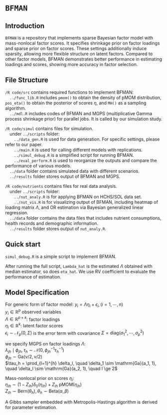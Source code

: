 # `BFMAN`

## Introduction

`BFMAN` is a repository that implements sparse Bayesian factor model with mass-nonlocal factor scores. It specifies shrinkage prior on factor loadings and sparse prior on factor scores. These settings additionally induce sparsity, allowing more flexible structure on latent factors. Compared to other factor models, BFMAN demonstrates better performance in estimating loadings and scores, showing more accuracy in factor selection.

## File Structure

`/R code/src` contains required functions to implement BFMAN:  
	&emsp;`../func_lib.R` includes `pmom()` to obtain the density of pMOM distribution, `pos_eta()` to obtain the posterior of scores $\eta$, and `MH()` as a sampling algorithm.  
	&emsp;`../mdl.R` includes codes of BFMAN and MGPS (multiplicative Gamma process shrinkage prior) for parallel jobs. It is called by our simulation study.  

`/R code/simul` contains files for simulation.  
	&emsp;under `../scripts` folder:  
		&emsp;&emsp;`../data_gen.R` is used for data generation. For specific settings, please refer to our paper.  
		&emsp;&emsp;`../main.R` is used for calling different models with replications.  
		&emsp;&emsp;`../simul_debug.R` is a simplified script for running BFMAN.  
		&emsp;&emsp;`../eval_perform.R` is used to reorganize the outputs and compare the performance of various models.  
	&emsp;`../data` folder contains simulated data with different scenarios.  
	&emsp;`../results` folder stores output of BFMAN and MGPS.  

`/R code/nutrients` contains files for real data analysis.  
	&emsp;under `../scripts` folder:  
		&emsp;&emsp;`../nut_analy.R`  is for applying BFMAN on HCHS/SOL data set.  
		&emsp;&emsp;`../nut_vis.R` is for visualizing output of BFMAN, including heatmap of loading matrix $\Lambda$, and OR estimation via Bayesian generalized linear regression.   
	&emsp;`../data` folder contains the data files that includes nutrient consumptions, health records and demographic information.  
	&emsp;`../results` folder stores output of `nut_analy.R`.  

## Quick start

`simul_debug.R` is a simple script to implement BFMAN. 

After running the full script, `Lambda_hat` is the estimated $\Lambda$ obtained with median estimator, so does `eta_hat`. We use RV coefficient to evaluate the performance of estimation.

## Model Specification

For generic form of factor model: $y_i = \Lambda \eta_i + \epsilon_i, (i = 1,\cdots, n)$  
$y_i \in \mathbb{R}^p$ observed variables  
$\Lambda \in \mathbb{R}^{p \times k}$: factor loadings  
$\eta_i \in \mathbb{R}^k$: latent factor scores  
$\epsilon_i \sim \mathcal{N}_p(0, \Sigma)$ is the error term with covariance $\Sigma = \mbox{diag}(\sigma_1^2, \cdots, \sigma_p^2)$  

we specify MGPS on factor loadings $\Lambda$:  
$\lambda_{jh} \mid \phi_{jh}, \tau_h \sim \mathcal{N}(0, \phi_{jh}^{-1} \tau_h^{-1})$  
$\phi_{jh} \sim \mathrm{Ga}(\nu/2, \nu/2)$  
$\tau_h = \prod_{l=1}^{h} \delta_l, \quad
\delta_1 \sim \mathrm{Ga}(a_1, 1), \quad 
\delta_l \sim \mathrm{Ga}(a_2, 1), \quad l \ge 2$  

Mass-nonlocal prior on scores $\eta_i$:  
$\eta_{ih} \sim (1 - Z_{ih}) \delta_0(\eta_{ih}) + Z_{ih} \ \mbox{pMOM}(\eta_{ih})$  
$Z_{ih} \sim \mbox{Bern}(\theta_h), \theta_h \sim \mbox{Beta}(\alpha, \beta)$  

A Gibbs sampler embedded with Metropolis-Hastings algorithm is derived for parameter estimation.
